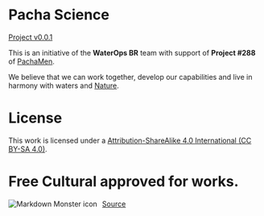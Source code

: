 # Pacha Science

[Project v0.0.1](https://pacha.science/)

This is an initiative of the **WaterOps BR** team with support of **Project #288** of [PachaMen](http://pacha.men/).

We believe that we can work together, develop our capabilities and live in harmony with waters and [Nature](https://harmonywithnatureun.org).


# License

This work is licensed under a [Attribution-ShareAlike 4.0 International (CC BY-SA 4.0)](https://creativecommons.org/licenses/by-sa/4.0/).


# Free Cultural approved for works.

<img src="https://creativecommons.org/images/deed/FreeCulturalWorks_seal_x2.jpg"
     alt="Markdown Monster icon"
     style="float: left; margin-right: 10px;" />

[Source](https://freedomdefined.org/Definition)
